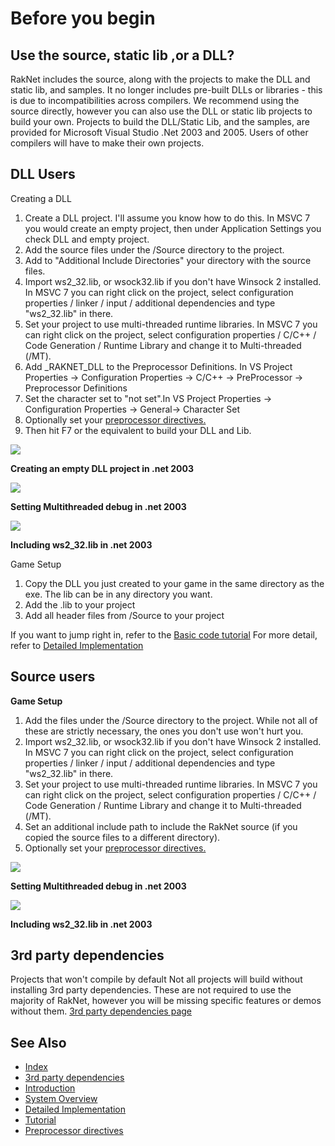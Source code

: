# Before you begin 

## Use the source, static lib ,or a DLL?

RakNet includes the source, along with the projects to make the DLL and static lib, and samples. It no longer includes pre-built DLLs or libraries - this is due to incompatibilities across compilers. We recommend using the source directly, however you can also use the DLL or static lib projects to build your own. Projects to build the DLL/Static Lib, and the samples, are provided for Microsoft Visual Studio .Net 2003 and 2005\. Users of other compilers will have to make their own projects.

## DLL Users

Creating a DLL

1.  Create a DLL project. I'll assume you know how to do this. In MSVC 7 you would create an empty project, then under Application Settings you check DLL and empty project.
2.  Add the source files under the /Source directory to the project.
3.  Add to "Additional Include Directories" your directory with the source files.
4.  Import ws2_32.lib, or wsock32.lib if you don't have Winsock 2 installed. In MSVC 7 you can right click on the project, select configuration properties / linker / input / additional dependencies and type "ws2_32.lib" in there.
5.  Set your project to use multi-threaded runtime libraries. In MSVC 7 you can right click on the project, select configuration properties / C/C++ / Code Generation / Runtime Library and change it to Multi-threaded (/MT).
6.  Add _RAKNET_DLL to the Preprocessor Definitions. In VS Project Properties -> Configuration Properties -> C/C++ -> PreProcessor -> Preprocessor Definitions
7.  Set the character set to "not set".In VS Project Properties -> Configuration Properties -> General-> Character Set
8.  Optionally set your [preprocessor directives.](preprocessordirectives.html)
9.  Then hit F7 or the equivalent to build your DLL and Lib.

[![](makedllsmall.jpg)](makedll.jpg)
 
**Creating an empty DLL project in .net 2003** 

[![](multithreadeddebugsmall.jpg)](multithreadeddebug.jpg)
 
**Setting Multithreaded debug in .net 2003** 

[![](ws2_32includesmall.jpg)](ws2_32include.jpg)
 
**Including ws2_32.lib in .net 2003** 

Game Setup

1.  Copy the DLL you just created to your game in the same directory as the exe. The lib can be in any directory you want.
2.  Add the .lib to your project
3.  Add all header files from /Source to your project

If you want to jump right in, refer to the [Basic code tutorial](tutorial.html)
For more detail, refer to [Detailed Implementation](detailedimplementation.html) 

## Source users 

**Game Setup**

1.  Add the files under the /Source directory to the project. While not all of these are strictly necessary, the ones you don't use won't hurt you.
2.  Import ws2_32.lib, or wsock32.lib if you don't have Winsock 2 installed. In MSVC 7 you can right click on the project, select configuration properties / linker / input / additional dependencies and type "ws2_32.lib" in there.
3.  Set your project to use multi-threaded runtime libraries. In MSVC 7 you can right click on the project, select configuration properties / C/C++ / Code Generation / Runtime Library and change it to Multi-threaded (/MT).
4.  Set an additional include path to include the RakNet source (if you copied the source files to a different directory).
5.  Optionally set your [preprocessor directives.](preprocessordirectives.html)

[![](multithreadeddebugsmall.jpg)](multithreadeddebug.jpg)

**Setting Multithreaded debug in .net 2003**

[![](ws2_32includesmall.jpg)](ws2_32include.jpg)

**Including ws2_32.lib in .net 2003**

## 3rd party dependencies 

<span class="RakNetBlueHeader">Projects that won't compile by default</span> Not all projects will build without installing 3rd party dependencies. These are not required to use the majority of RakNet, however you will be missing specific features or demos without them. [3rd party dependencies page](dependencies.html)

## See Also

* [Index](index.html)
* [3rd party dependencies](dependencies.html)
* [Introduction](introduction.html)
* [System Overview](systemoverview.html)
* [Detailed Implementation](detailedimplementation.html)
* [Tutorial](tutorial.html)
* [Preprocessor directives](preprocessordirectives.html)
